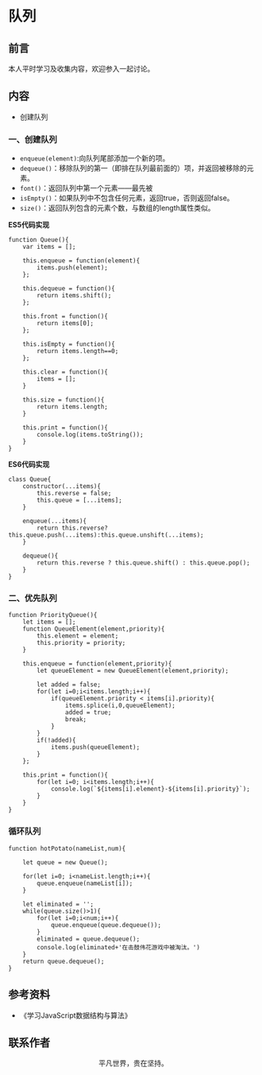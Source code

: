 # 队列

## 前言

本人平时学习及收集内容，欢迎参入一起讨论。

## 内容

- 创建队列

### 一、创建队列

- `enqueue(element)`:向队列尾部添加一个新的项。
- `dequeue()`：移除队列的第一（即排在队列最前面的）项，并返回被移除的元素。
- `font()`：返回队列中第一个元素——最先被
- `isEmpty()`：如果队列中不包含任何元素，返回true，否则返回false。
- `size()`：返回队列包含的元素个数，与数组的length属性类似。

**ES5代码实现**

```
function Queue(){
    var items = [];

    this.enqueue = function(element){
        items.push(element);
    };

    this.dequeue = function(){
        return items.shift();
    };

    this.front = function(){
        return items[0];
    };

    this.isEmpty = function(){
        return items.length==0;
    };

    this.clear = function(){
        items = [];
    }

    this.size = function(){
        return items.length;
    }

    this.print = function(){
        console.log(items.toString());
    }
}
```

**ES6代码实现**

```
class Queue{
    constructor(...items){
        this.reverse = false;
        this.queue = [...items];
    }

    enqueue(...items){
        return this.reverse?this.queue.push(...items):this.queue.unshift(...items);
    }

    dequeue(){
        return this.reverse ? this.queue.shift() : this.queue.pop();
    }
}
```

### 二、优先队列

```
function PriorityQueue(){
    let items = [];
    function QueueElement(element,priority){
        this.element = element;
        this.priority = priority;
    }

    this.enqueue = function(element,priority){
        let queueElement = new QueueElement(element,priority);

        let added = false;
        for(let i=0;i<items.length;i++){
            if(queueElement.priority < items[i].priority){
                items.splice(i,0,queueElement);
                added = true;
                break;
            }
        }
        if(!added){
            items.push(queueElement);
        }
    };

    this.print = function(){
        for(let i=0; i<items.length;i++){
            console.log(`${items[i].element}-${items[i].priority}`);
        }
    }
}
```

### 循环队列

```
function hotPotato(nameList,num){

    let queue = new Queue();

    for(let i=0; i<nameList.length;i++){
        queue.enqueue(nameList[i]);
    }

    let eliminated = '';
    while(queue.size()>1){
        for(let i=0;i<num;i++){
            queue.enqueue(queue.dequeue());
        }
        eliminated = queue.dequeue();
        console.log(eliminated+'在击鼓伟花游戏中被淘汰。')
    }
    return queue.dequeue();
}
```

## 参考资料

- 《学习JavaScript数据结构与算法》

## 联系作者

<div align="center">
    <p>
        平凡世界，贵在坚持。
    </p>
    <img :src="$withBase('/about/contact.png')" />
</div>